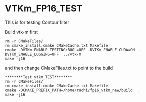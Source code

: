 # VTKm_FP16_TEST
This is  for testing Contour filter


Build vtk-m first
```
rm -r CMakeFiles/
rm cmake_install.cmake CMakeCache.txt Makefile
cmake -DVTKm_ENABLE_TESTING:BOOL=OFF -DVTKm_ENABLE_CUDA=ON  -DVTKm_ENABLE_LOGGING=OFF  ../vtk-m
make -j16
```


and then change CMakeFiles.txt to point to the build

```
********Test vtkm_TEST********
rm -r CMakeFiles/
rm cmake_install.cmake CMakeCache.txt Makefile 
cmake -DCMAKE_PREFIX_PATH=/home/ruchi/fp16_vtkm_new/build  .
make -j16
```
